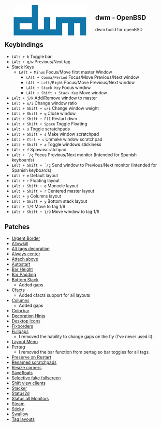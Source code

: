 <img src="https://raw.githubusercontent.com/aleister888/openBSD-dotfiles/master/img/dwm.png" align="left" height="100px" hspace="30px">

## dwm - OpenBSD

dwm build for openBSD

## Keybindings

- `LAlt + b` Toggle bar
- `LAlt + q/w` Previous/Next tag
- Stack Keys
    - `LAlt + Minus` Focus/Move first master Window
        - `LAlt + Comma/Period` Focus/Move Previous/Next window
        - `LAlt + Left/Right` Focus/Move Previous/Next window
        - `LAlt + Stack Key` Focus window
        - `LAlt + Shift + Stack Key` Move window
- `LAlt + j/k` Add/Remove window to master
- `LAlt + u/i` Change window ratio
- `LAlt + Shift + u/i` Change window weight
- `LAlt + Shift + q` Close window
- `LAlt + Shift + F11` Restart dwm
- `LAlt + Shift + Space` Toggle Floating
- `LAlt + s` Toggle scratchpads
- `LAlt + Shift + s` Make window scratchpad
- `LAlt + Ctrl + s` Unmake window scratchpad
- `LAlt + Shift + a` Toggle windows stickiness
- `LAlt + f` Spawnscratchpad
- `LAlt + ´/ç` Focus Previous/Next monitor (Intended for Spanish keyboards)
- `LAlt + Shift + ´/ç` Send window to Previous/Next monitor (Intended for Spanish keyboards)
- `LAlt + e` Default layout
- `LAlt + r` Floating layout
- `LAlt + Shift + e` Monocle layout
- `LAlt + Shift + r` Centered master layout
- `LAlt + y` Columns layout
- `LAlt + Shift + y` Bottom stack layout
- `LAlt + 1/9` Move to tag 1/9
- `LAlt + Shift + 1/9` Move window to tag 1/9

## Patches

- [Urgent Border](https://dwm.suckless.org/patches/urgentborder/dwm-6.2-urg-border.diff)
- [Allowkill](https://dwm.suckless.org/patches/allowkillrule/dwm-allowkillrule-6.4.diff)
- [Alt tags decoration](https://dwm.suckless.org/patches/alttagsdecoration/dwm-alttagsdecoration-2020010304-cb3f58a.diff)
- [Always center](https://dwm.suckless.org/patches/alwayscenter/dwm-alwayscenter-20200625-f04cac6.diff)
- [Attach above](https://dwm.suckless.org/patches/attachabove/dwm-attachabove-6.2-20200421.diff)
- [Autostart](https://dwm.suckless.org/patches/autostart/dwm-autostart-20210120-cb3f58a.diff)
- [Bar Height](https://dwm.suckless.org/patches/bar_height/dwm-bar-height-spacing-6.3.diff)
- [Bar Padding](https://dwm.suckless.org/patches/barpadding/dwm-barpadding-6.2.diff)
- [Bottom Stack](https://dwm.suckless.org/patches/bottomstack/dwm-bottomstack-6.1.diff)
    - Added gaps
- [Cfacts](https://dwm.suckless.org/patches/cfacts/dwm-cfacts-20200913-61bb8b2.diff)
    - Added cfacts support for all layouts
- [Columns](https://dwm.suckless.org/patches/columns/dwm-columns-6.2.diff)
    - Added gaps
- [Colorbar](https://dwm.suckless.org/patches/colorbar/dwm-colorbar-6.2.diff)
- [Decoration Hints](https://dwm.suckless.org/patches/decoration_hints/dwm-decorhints-6.2.diff)
- [Desktop Icons](https://raw.githubusercontent.com/bakkeby/patches/master/dwm/dwm-desktop_icons-6.2.diff)
- [Fixborders](https://dwm.suckless.org/patches/alpha/dwm-fixborders-6.2.diff)
- [Fullgaps](https://dwm.suckless.org/patches/fullgaps/dwm-fullgaps-6.2.diff)
    - I removed the hability to change gaps on the fly (I've never used it).
- [Layout Menu](https://dwm.suckless.org/patches/layoutmenu/dwm-layoutmenu-6.2.diff)
- [Pertag](https://dwm.suckless.org/patches/pertag/dwm-pertag-20200914-61bb8b2.diff)
    - I removed the bar function from pertag so bar toggles for all tags.
- [Preserve on Restart](https://dwm.suckless.org/patches/preserveonrestart/dwm-preserveonrestart-6.3.diff)
- [Renamed scratchpads](https://raw.githubusercontent.com/bakkeby/patches/master/dwm/dwm-renamedscratchpads-6.3.diff)
- [Resize corners](https://raw.githubusercontent.com/bakkeby/patches/master/dwm/dwm-resizecorners-6.3.diff)
- [Savefloats](https://dwm.suckless.org/patches/save_floats/dwm-savefloats-20181212-b69c870.diff)
- [Selective fake fullscreen](https://dwm.suckless.org/patches/selectivefakefullscreen/dwm-selectivefakefullscreen-20201130-97099e7.diff)
- [Shift view clients](https://raw.githubusercontent.com/bakkeby/patches/master/dwm/dwm-shiftviewclients-6.2.diff)
- [Stacker](https://dwm.suckless.org/patches/stacker/dwm-stacker-6.2.diff)
- [Status2d](https://dwm.suckless.org/patches/status2d/dwm-status2d-6.3.diff)
- [Status all Monitors](https://dwm.suckless.org/patches/statusallmons/dwm-statusallmons-6.2.diff)
- [Steam](https://raw.githubusercontent.com/bakkeby/patches/master/dwm/dwm-steam-6.2.diff)
- [Sticky](https://dwm.suckless.org/patches/sticky/dwm-sticky-6.4.diff)
- [Swallow](https://dwm.suckless.org/patches/swallow/dwm-swallow-6.3.diff)
- [Tag layouts](https://dwm.suckless.org/patches/taglayouts/dwm-taglayouts-6.4.diff)
